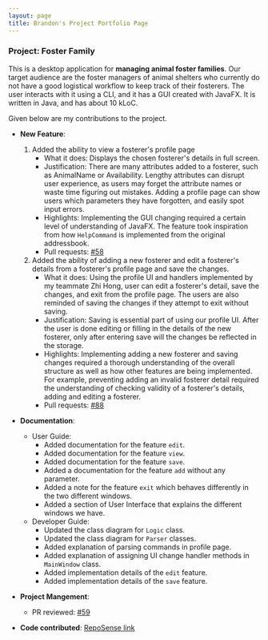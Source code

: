 ```yaml
---
layout: page
title: Brandon's Project Portfolio Page 
---
```


### Project: Foster Family

This is a desktop application for **managing animal foster families**. Our target audience are the foster managers of animal shelters who currently do not have a good logistical workflow to keep track of their fosterers. The user interacts with it using a CLI, and it has a GUI created with JavaFX. It is written in Java, and has about 10 kLoC.

Given below are my contributions to the project.

* **New Feature**:

  1. Added the ability to view a fosterer's profile page
     * What it does: Displays the chosen fosterer's details in full screen.
     * Justification: There are many attributes added to a fosterer, such as AnimalName or Availability. Lengthy attributes can disrupt user experience, as users may forget the attribute names or waste time figuring out mistakes. Adding a profile page can show users which parameters they have forgotten, and easily spot input errors. 
     * Highlights: Implementing the GUI changing required a certain level of understanding of JavaFX. The feature took inspiration from how `HelpCommand` is implemented from the original addressbook. 
     * Pull requests: [#58](https://github.com/AY2324S1-CS2103T-T13-4/tp/pull/58)
  2. Added the ability of adding a new fosterer and edit a fosterer's details from a fosterer's profile page and save the changes.
     * What it does: Using the profile UI and handlers implemented by my teammate Zhi Hong, user can edit a fosterer's detail, save the changes, and exit from the profile page. The users are also reminded of saving the changes if they attempt to exit without saving.
     * Justification: Saving is essential part of using our profile UI. After the user is done editing or filling in the details of the new fosterer, only after entering save will the changes be reflected in the storage.
     * Highlights: Implementing adding a new fosterer and saving changes required a thorough understanding of the overall structure as well as how other features are being implemented. For example, preventing adding an invalid fosterer detail required the understanding of checking validity of a fosterer's details, adding and editing a fosterer.
     * Pull requests: [#88](https://github.com/AY2324S1-CS2103T-T13-4/tp/pull/88)
* **Documentation**:
    * User Guide:
        * Added documentation for the feature `edit`.
        * Added documentation for the feature `view`. 
        * Added documentation for the feature `save`. 
        * Added a documentation for the feature `add` without any parameter.
        * Added a note for the feature `exit` which behaves differently in the two different windows.
        * Added a section of User Interface that explains the different windows we have.
    * Developer Guide:
        * Updated the class diagram for `Logic` class.
        * Updated the class diagram for `Parser` classes.
        * Added explanation of parsing commands in profile page.
        * Added explanation of assigning UI change handler methods in `MainWindow` class. 
        * Added implementation details of the `edit` feature.
        * Added implementation details of the `save` feature. 
* **Project Mangement**: 
  * PR reviewed: [#59](https://github.com/AY2324S1-CS2103T-T13-4/tp/pull/59)

* **Code contributed**: [RepoSense link](https://nus-cs2103-ay2324s1.github.io/tp-dashboard/?search=brandon-nam&sort=groupTitle&sortWithin=title&timeframe=commit&mergegroup=&groupSelect=groupByRepos&breakdown=true&checkedFileTypes=docs~functional-code~test-code&since=2023-09-22)
